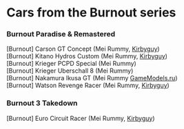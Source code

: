 # Cars from the Burnout series
### Burnout Paradise & Remastered
[Burnout] Carson GT Concept (Mei Rummy, [Kirbyguy](https://steamcommunity.com/id/kirbyguy222/myworkshopfiles/?appid=4000)) <br>
[Burnout] Kitano Hydros Custom (Mei Rummy, [Kirbyguy](https://steamcommunity.com/id/kirbyguy222/myworkshopfiles/?appid=4000)) <br>
[Burnout] Krieger PCPD Special (Mei Rummy) <br>
[Burnout] Krieger Uberschall 8 (Mei Rummy) <br>
[Burnout] Nakamura Ikusa GT (Mei Rummy [GameModels.ru](https://gamemodels.ru)) <br>
[Burnout] Watson Revenge Racer (Mei Rummy, [Kirbyguy](https://steamcommunity.com/id/kirbyguy222/myworkshopfiles/?appid=4000)) <br>

### Burnout 3 Takedown
[Burnout] Euro Circuit Racer (Mei Rummy, [Kirbyguy](https://steamcommunity.com/id/kirbyguy222/myworkshopfiles/?appid=4000)) <br>

